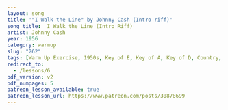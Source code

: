 ```yaml
---
layout: song
title: '"I Walk the Line" by Johnny Cash (Intro riff)'
song_title:  I Walk the Line (Intro Riff)
artist: Johnny Cash
year: 1956
category: warmup
slug: "262"
tags: [Warm Up Exercise, 1950s, Key of E, Key of A, Key of D, Country, Walking Bass Lines]
redirect_to:
  - /lessons/6
pdf_version: v2
pdf_numpages: 5
patreon_lesson_available: true
patreon_lesson_url: https://www.patreon.com/posts/30878699
---
```

